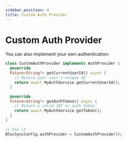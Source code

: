 ```yaml
---
sidebar_position: 4
title: Custom Auth Provider
---
```


# Custom Auth Provider

You can also implement your own authentication:

```dart
class CustomAuthProvider implements AuthProvider {
  @override
  Future<String?> getCurrentUserId() async {
    // Return your user's unique ID
    return await MyAuthService.getCurrentUserId();
  }

  @override
  Future<String?> getAuthToken() async {
    // Return a valid JWT or auth token
    return await MyAuthService.getToken();
  }
}

// Use it
BlocSyncConfig.authProvider = CustomAuthProvider();
```

